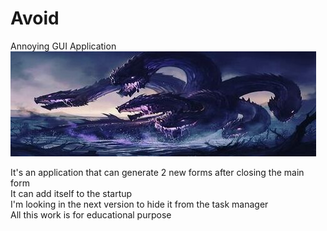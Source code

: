 # Avoid
Annoying GUI Application <br/>
![alt text](https://github.com/AAVision/Avoid/blob/master/12.jpg?raw=true)

It's an application that can generate 2 new forms after closing the main form <br/>
It can add itself to the startup <br/>
I'm looking in the next version to hide it from the task manager <br/>
All this work is for educational purpose <br/>



